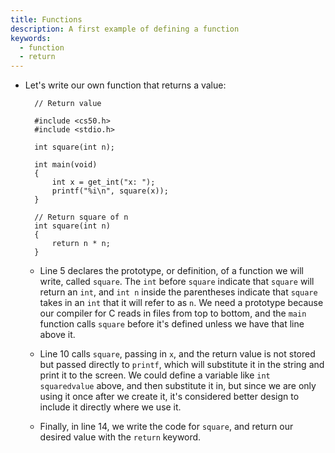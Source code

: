 ```yaml
---
title: Functions
description: A first example of defining a function
keywords:
  - function
  - return
---
```


* Let's write our own function that returns a value:

		// Return value

		#include <cs50.h>
		#include <stdio.h>

		int square(int n);

		int main(void)
		{
		    int x = get_int("x: ");
		    printf("%i\n", square(x));
		}

		// Return square of n
		int square(int n)
		{
		    return n * n;
		}

	* Line 5 declares the prototype, or definition, of a function we will write, called `square`. The `int` before `square` indicate that `square` will return an `int`, and `int n` inside the parentheses indicate that `square` takes in an `int` that it will refer to as `n`. We need a prototype because our compiler for C reads in files from top to bottom, and the `main` function calls `square` before it's defined unless we have that line above it.

	* Line 10 calls `square`, passing in `x`, and the return value is not stored but passed directly to `printf`, which will substitute it in the string and print it to the screen. We could define a variable like `int squaredvalue` above, and then substitute it in, but since we are only using it once after we create it, it's considered better design to include it directly where we use it.

	* Finally, in line 14, we write the code for `square`, and return our desired value with the `return` keyword.
